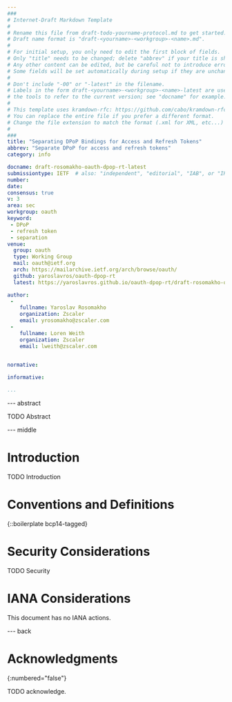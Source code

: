```yaml
---
###
# Internet-Draft Markdown Template
#
# Rename this file from draft-todo-yourname-protocol.md to get started.
# Draft name format is "draft-<yourname>-<workgroup>-<name>.md".
#
# For initial setup, you only need to edit the first block of fields.
# Only "title" needs to be changed; delete "abbrev" if your title is short.
# Any other content can be edited, but be careful not to introduce errors.
# Some fields will be set automatically during setup if they are unchanged.
#
# Don't include "-00" or "-latest" in the filename.
# Labels in the form draft-<yourname>-<workgroup>-<name>-latest are used by
# the tools to refer to the current version; see "docname" for example.
#
# This template uses kramdown-rfc: https://github.com/cabo/kramdown-rfc
# You can replace the entire file if you prefer a different format.
# Change the file extension to match the format (.xml for XML, etc...)
#
###
title: "Separating DPoP Bindings for Access and Refresh Tokens"
abbrev: "Separate DPoP for access and refresh tokens"
category: info

docname: draft-rosomakho-oauth-dpop-rt-latest
submissiontype: IETF  # also: "independent", "editorial", "IAB", or "IRTF"
number:
date:
consensus: true
v: 3
area: sec
workgroup: oauth
keyword:
 - DPoP
 - refresh token
 - separation
venue:
  group: oauth
  type: Working Group
  mail: oauth@ietf.org
  arch: https://mailarchive.ietf.org/arch/browse/oauth/
  github: yaroslavros/oauth-dpop-rt
  latest: https://yaroslavros.github.io/oauth-dpop-rt/draft-rosomakho-oauth-dpop-rt.html

author:
 -
    fullname: Yaroslav Rosomakho
    organization: Zscaler
    email: yrosomakho@zscaler.com
 -
    fullname: Loren Weith
    organization: Zscaler
    email: lweith@zscaler.com
    

normative:

informative:

...
```


--- abstract

TODO Abstract


--- middle

# Introduction

TODO Introduction


# Conventions and Definitions

{::boilerplate bcp14-tagged}


# Security Considerations

TODO Security


# IANA Considerations

This document has no IANA actions.


--- back

# Acknowledgments
{:numbered="false"}

TODO acknowledge.
